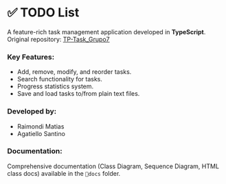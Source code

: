 # ✅ TODO List

A feature-rich task management application developed in **TypeScript**.
Original repository: [TP-Task_Grupo7](https://github.com/marketitos/TP-Task_Grupo7)

### Key Features:
* Add, remove, modify, and reorder tasks.
* Search functionality for tasks.
* Progress statistics system.
* Save and load tasks to/from plain text files.

### Developed by:
* Raimondi Matias
* Agatiello Santino

### Documentation:
Comprehensive documentation (Class Diagram, Sequence Diagram, HTML class docs) available in the `📂docs` folder.
